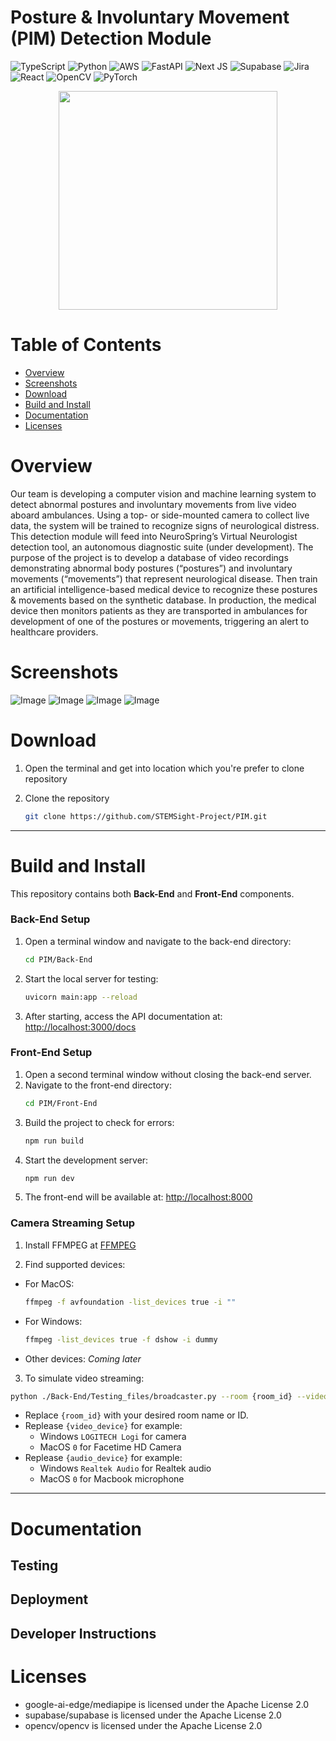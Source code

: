 # Posture & Involuntary Movement (PIM) Detection Module
![TypeScript](https://img.shields.io/badge/typescript-%23007ACC.svg?style=for-the-badge&logo=typescript&logoColor=white) 
![Python](https://img.shields.io/badge/python-3670A0?style=for-the-badge&logo=python&logoColor=ffdd54) 
![AWS](https://img.shields.io/badge/AWS-%23FF9900.svg?style=for-the-badge&logo=amazon-aws&logoColor=white) 
![FastAPI](https://img.shields.io/badge/FastAPI-005571?style=for-the-badge&logo=fastapi) 
![Next JS](https://img.shields.io/badge/Next-black?style=for-the-badge&logo=next.js&logoColor=white) 
![Supabase](https://img.shields.io/badge/Supabase-3ECF8E?style=for-the-badge&logo=supabase&logoColor=white) 
![Jira](https://img.shields.io/badge/jira-%230A0FFF.svg?style=for-the-badge&logo=jira&logoColor=white) 
![React](https://img.shields.io/badge/react-%2320232a.svg?style=for-the-badge&logo=react&logoColor=%2361DAFB) 
![OpenCV](https://img.shields.io/badge/opencv-%23white.svg?style=for-the-badge&logo=opencv&logoColor=white) 
![PyTorch](https://img.shields.io/badge/PyTorch-%23EE4C2C.svg?style=for-the-badge&logo=PyTorch&logoColor=white)

<div align="center">
  <img src="https://github.com/user-attachments/assets/f02eda1f-1769-4865-ad06-d2790e286197" width="350" height="350">
</div>

# Table of Contents
- [Overview](#overview)
- [Screenshots](#screenshots)
- [Download](#download)
- [Build and Install](#installation)
- [Documentation](#documentation)
- [Licenses](#licenses)

# Overview
Our team is developing a computer vision and machine learning system to detect abnormal postures and involuntary movements from live video aboard ambulances. Using a top- or side-mounted camera to collect live data, the system will be trained to recognize signs of neurological distress. This detection module will feed into NeuroSpring’s Virtual Neurologist detection tool, an autonomous diagnostic suite (under development). The purpose of the project is to develop a database of video recordings demonstrating abnormal body postures (“postures”) and involuntary movements (“movements”) that represent neurological disease. Then train an artificial intelligence-based medical device to recognize these postures & movements based on the synthetic database. In production, the medical device then monitors patients as they are transported in ambulances for development of one of the postures or movements, triggering an alert to healthcare providers.


 

# Screenshots

![Image](https://github.com/user-attachments/assets/e4975e16-84d4-41da-bfce-4849d732eb41)
![Image](https://github.com/user-attachments/assets/43201b92-210f-4900-939d-03bf0cce1743)
![Image](https://github.com/user-attachments/assets/1226fefd-6a3a-4371-8f7d-307c578d7746)
![Image](https://github.com/user-attachments/assets/76ff5830-a69b-439e-a7cb-7c2a36e87457)
# Download
1. Open the terminal and get into location which you're prefer to clone repository

2. Clone the repository
   ```bash
   git clone https://github.com/STEMSight-Project/PIM.git
   ```

---

# Build and Install

This repository contains both **Back-End** and **Front-End** components.

### Back-End Setup
1. Open a terminal window and navigate to the back-end directory:
   ```bash
   cd PIM/Back-End
   ```
2. Start the local server for testing:
   ```bash
   uvicorn main:app --reload
   ```
3. After starting, access the API documentation at:
   [http://localhost:3000/docs](http://localhost:3000/docs)
   

### Front-End Setup
1. Open a second terminal window without closing the back-end server.
2. Navigate to the front-end directory:
   ```bash
   cd PIM/Front-End
   ```
3. Build the project to check for errors:
   ```bash
   npm run build
   ```
4. Start the development server:
   ```bash
   npm run dev
   ```
5. The front-end will be available at:
   [http://localhost:8000](http://localhost:8000)
   

### Camera Streaming Setup
1. Install FFMPEG at [FFMPEG](https://www.ffmpeg.org/download.html)

2. Find supported devices:
  - For MacOS:
    ```bash
    ffmpeg -f avfoundation -list_devices true -i ""
    ```
  - For Windows:
    ```bash
    ffmpeg -list_devices true -f dshow -i dummy
    ```
  - Other devices:
    _*Coming later*_
3. To simulate video streaming:
```bash
python ./Back-End/Testing_files/broadcaster.py --room {room_id} --video_device {video_device} --audio_device {audio_device}
```
- Replace `{room_id}` with your desired room name or ID.
- Replease `{video_device}` for example:
  - Windows `LOGITECH Logi` for camera
  - MacOS `0` for Facetime HD Camera
- Replease `{audio_device}` for example:
  - Windows `Realtek Audio` for Realtek audio
  - MacOS `0` for Macbook microphone

---

# Documentation

## Testing
## Deployment
## Developer Instructions

# Licenses

- google-ai-edge/mediapipe is licensed under the
Apache License 2.0
- supabase/supabase is licensed under the
Apache License 2.0
- opencv/opencv is licensed under the
Apache License 2.0

